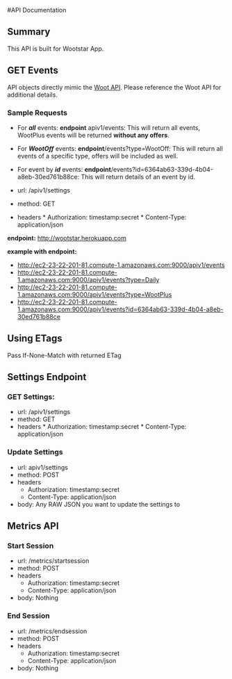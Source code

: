 #API Documentation

## Summary
This API is built for Wootstar App.

## GET Events

API objects directly mimic the [Woot API](http://api.woot.com/2/docs/events). Please reference the Woot API for additional details.

### Sample Requests

* For __*all*__ events: __endpoint__ apiv1/events: This will return all events, WootPlus events will be returned __without any offers__.
* For __*WootOff*__ events: __endpoint__/events?type=WootOff: This will return all events of a specific type, offers will be included as well.
* For event by __*id*__ events: __endpoint__/events?id=6364ab63-339d-4b04-a8eb-30ed761b88ce: This will return details of an event by id.

*   url: /apiv1/settings
*   method: GET
*   headers
        *   Authorization: timestamp:secret
        *   Content-Type: application/json

__endpoint:__ http://wootstar.herokuapp.com

__example with endpoint:__

* http://ec2-23-22-201-81.compute-1.amazonaws.com:9000/apiv1/events
* http://ec2-23-22-201-81.compute-1.amazonaws.com:9000/apiv1/events?type=Daily
* http://ec2-23-22-201-81.compute-1.amazonaws.com:9000/apiv1/events?type=WootPlus
* http://ec2-23-22-201-81.compute-1.amazonaws.com:9000/apiv1/events?id=6364ab63-339d-4b04-a8eb-30ed761b88ce

## Using ETags
Pass If-None-Match with returned ETag

## Settings Endpoint

### GET Settings:
*   url: /apiv1/settings
*   method: GET
*   headers
        *   Authorization: timestamp:secret
        *   Content-Type: application/json

### Update Settings
*   url: apiv1/settings
*   method: POST
*   headers
    *   Authorization: timestamp:secret
    *   Content-Type: application/json
*   body: Any RAW JSON you want to update the settings to


## Metrics API

### Start Session
*   url: /metrics/startsession
*   method: POST
*   headers
    *   Authorization: timestamp:secret
    *   Content-Type: application/json
*   body: Nothing


### End Session
*   url: /metrics/endsession
*   method: POST
*   headers
    *   Authorization: timestamp:secret
    *   Content-Type: application/json
*   body: Nothing